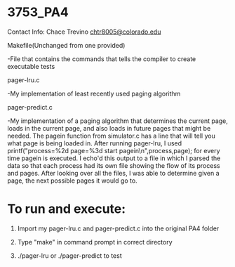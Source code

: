 # 3753_PA4

Contact Info: Chace Trevino chtr8005@colorado.edu

Makefile(Unchanged from one provided)

-File that contains the commands that tells the compiler to create executable tests

pager-lru.c

-My implementation of least recently used paging algorithm

pager-predict.c

-My implementation of a paging algorithm that determines the current page, loads in the current page, and
also loads in future pages that might be needed. The pagein function from simulator.c has a line that will 
tell you what page is being loaded in. After running pager-lru, I used printf("process=%2d page=%3d start pagein\n",process,page);
for every time pagein is executed. I echo'd this output to a file in which I parsed the data so that each process
had its own file showing the flow of its process and pages. After looking over all the files, I was able to determine
given a page, the next possible pages it would go to. 

# To run and execute:

1) Import my pager-lru.c and pager-predict.c into the original PA4 folder

2) Type "make" in command prompt in correct directory

3) ./pager-lru or ./pager-predict to test
